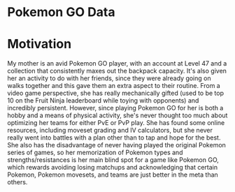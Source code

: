 # Pokemon GO Data
 
Motivation
==========
My mother is an avid Pokemon GO player, with an account at Level 47 and a collection that consistently maxes out the backpack capacity. It's also given her an activity to do with her friends, since they were already going on walks together and this gave them an extra aspect to their routine. From a video game perspective, she has really mechanically gifted (used to be top 10 on the Fruit Ninja leaderboard while toying with opponents) and incredibly persistent. However, since playing Pokemon GO for her is both a hobby and a means of physical activity, she's never thought too much about optimizing her teams for either PvE or PvP play. She has found some online resources, including moveset grading and IV calculators, but she never really went into battles with a plan other than to tap and hope for the best. She also has the disadvantage of never having played the original Pokemon series of games, so her memorization of Pokemon types and strengths/resistances is her main blind spot for a game like Pokemon GO, which rewards avoiding losing matchups and acknowledging that certain Pokemon, Pokemon movesets, and teams are just better in the meta than others.
